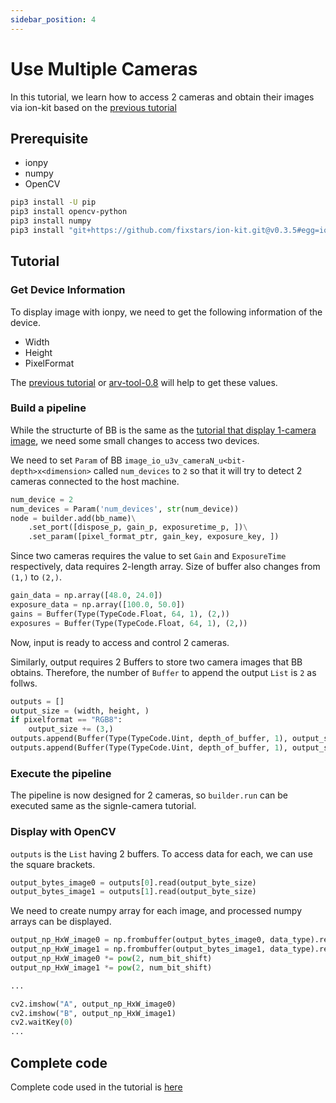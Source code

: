 ```yaml
---
sidebar_position: 4
---
```


# Use Multiple Cameras

In this tutorial, we learn how to access 2 cameras and obtain their images via ion-kit based on the [previous tutorial](display-image)

## Prerequisite

* ionpy 
* numpy
* OpenCV

```bash
pip3 install -U pip
pip3 install opencv-python
pip3 install numpy
pip3 install "git+https://github.com/fixstars/ion-kit.git@v0.3.5#egg=ionpy&subdirectory=python" 
```

## Tutorial

### Get Device Information

To display image with ionpy, we need to get the following information of the device.

* Width
* Height
* PixelFormat

The [previous tutorial](obtain-device-info.md) or [arv-tool-0.8](../../external/aravis/arv-tools.md) will help to get these values.

### Build a pipeline

While the structurte of BB is the same as the [tutorial that display 1-camera image](display-image), we need some small changes to access two devices.

We need to set `Param` of BB `image_io_u3v_cameraN_u<bit-depth>x<dimension>` called `num_devices` to `2` so that it will try to detect 2 cameras connected to the host machine.

```python
num_device = 2
num_devices = Param('num_devices', str(num_device))
node = builder.add(bb_name)\
    .set_port([dispose_p, gain_p, exposuretime_p, ])\
    .set_param([pixel_format_ptr, gain_key, exposure_key, ])
```

Since two cameras requires the value to set `Gain` and `ExposureTime` respectively, data requires 2-length array. Size of buffer also changes from `(1,)` to `(2,)`.

```python
gain_data = np.array([48.0, 24.0])
exposure_data = np.array([100.0, 50.0])
gains = Buffer(Type(TypeCode.Float, 64, 1), (2,))
exposures = Buffer(Type(TypeCode.Float, 64, 1), (2,))
```

Now, input is ready to access and control 2 cameras. 

Similarly, output requires 2 Buffers to store two camera images that BB obtains. Therefore, the number of `Buffer` to append the output `List` is `2` as follws.

```python
outputs = []
output_size = (width, height, )
if pixelformat == "RGB8":
    output_size += (3,)
outputs.append(Buffer(Type(TypeCode.Uint, depth_of_buffer, 1), output_size))
outputs.append(Buffer(Type(TypeCode.Uint, depth_of_buffer, 1), output_size))
```

### Execute the pipeline

The pipeline is now designed for 2 cameras, so `builder.run` can be executed same as the signle-camera tutorial.

### Display with OpenCV

`outputs` is the `List` having 2 buffers. To access data for each, we can use the square brackets.

```python
output_bytes_image0 = outputs[0].read(output_byte_size)
output_bytes_image1 = outputs[1].read(output_byte_size)
```

We need to create numpy array for each image, and processed numpy arrays can be displayed.

```python
output_np_HxW_image0 = np.frombuffer(output_bytes_image0, data_type).reshape(buf_size_opencv)
output_np_HxW_image1 = np.frombuffer(output_bytes_image1, data_type).reshape(buf_size_opencv)
output_np_HxW_image0 *= pow(2, num_bit_shift)
output_np_HxW_image1 *= pow(2, num_bit_shift)

...

cv2.imshow("A", output_np_HxW_image0)
cv2.imshow("B", output_np_HxW_image1)
cv2.waitKey(0)
...
```

## Complete code

Complete code used in the tutorial is [here](https://github.com/Sensing-Dev/tutorials/blob/v23.11.01/python/tutorial1_display_2cam.py)